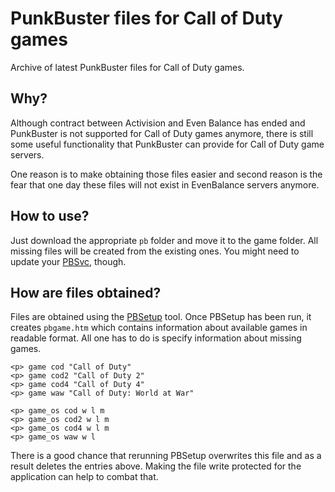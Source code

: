 # PunkBuster files for Call of Duty games
Archive of latest PunkBuster files for Call of Duty games.

## Why?

Although contract between Activision and Even Balance has ended and PunkBuster is not supported for Call of Duty games anymore, there is still some useful functionality that PunkBuster can provide for Call of Duty game servers.

One reason is to make obtaining those files easier and second reason is the fear that one day these files will not exist in EvenBalance servers anymore.

## How to use?
Just download the appropriate `pb` folder and move it to the game folder. All missing files will be created from the existing ones. You might need to update your [PBSvc](http://www.evenbalance.com/downloads/pbsvc/pbsvc.exe), though.

## How are files obtained?

Files are obtained using the [PBSetup](http://evenbalance.com/index.php?page=pbsetup.php) tool. Once PBSetup has been run, it creates `pbgame.htm` which contains information about available games in readable format. All one has to do is specify information about missing games.

```
<p> game cod "Call of Duty"
<p> game cod2 "Call of Duty 2"
<p> game cod4 "Call of Duty 4"
<p> game waw "Call of Duty: World at War"

<p> game_os cod w l m
<p> game_os cod2 w l m
<p> game_os cod4 w l m
<p> game_os waw w l
```

There is a good chance that rerunning PBSetup overwrites this file and as a result deletes the entries above. Making the file write protected for the application can help to combat that.
